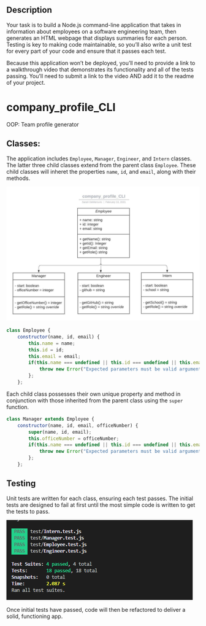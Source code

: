 

## Description

Your task is to build a Node.js command-line application that takes in information about employees on a software engineering team, then generates an HTML webpage that displays summaries for each person. Testing is key to making code maintainable, so you’ll also write a unit test for every part of your code and ensure that it passes each test.

Because this application won’t be deployed, you’ll need to provide a link to a walkthrough video that demonstrates its functionality and all of the tests passing. You’ll need to submit a link to the video AND add it to the readme of your project.

# company_profile_CLI
OOP: Team profile generator

## Classes:
The application includes ```Employee```, ```Manager```, ```Engineer```, and ```Intern``` classes. The latter three child classes extend from the parent class ```Employee```. These child classes will inheret the properties ```name```, ```id```, and ```email```, along with their methods.

![UML_diagram](assets/imgs/company_profile_CLI.jpeg)

```javascript
class Employee {
    constructor(name, id, email) {
        this.name = name;
        this.id = id;
        this.email = email;
        if(this.name === undefined || this.id === undefined || this.email === undefined) {
            throw new Error("Expected parameters must be valid arguments");
        };
    };
```
Each child class possesses their own unique property and method in conjunction with those inherited from the parent class using the ```super``` function.

```javascript
class Manager extends Employee {
    constructor(name, id, email, officeNumber) {
        super(name, id, email);
        this.officeNumber = officeNumber;
        if(this.name === undefined || this.id === undefined || this.email === undefined) {
            throw new Error("Expected parameters must be valid arguments");
        };
    };

```
## Testing
Unit tests are written for each class, ensuring each test passes. The initial tests are designed to fail at first until the most simple code is written to get the tests to pass. 

![UML_diagram](assets/imgs/passed_tests.PNG)

Once initial tests have passed, code will then be refactored to deliver a solid, functioning app.

